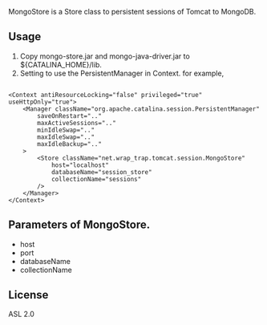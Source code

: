 MongoStore is a Store class to persistent sessions of Tomcat to MongoDB.

## Usage

1. Copy mongo-store.jar and mongo-java-driver.jar to ${CATALINA_HOME}/lib.
2. Setting to use the PersistentManager in Context. for example,
<pre><code>
&lt;Context antiResourceLocking="false" privileged="true" useHttpOnly="true"&gt;
    &lt;Manager className="org.apache.catalina.session.PersistentManager" 
		saveOnRestart=".." 
		maxActiveSessions=".." 
		minIdleSwap=".." 
		maxIdleSwap=".." 
		maxIdleBackup=".."
	&gt;
		&lt;Store className="net.wrap_trap.tomcat.session.MongoStore"
			host="localhost"
			databaseName="session_store"
			collectionName="sessions"
		/&gt;
    &lt;/Manager&gt; 
&lt;/Context&gt;
</code></pre>

## Parameters of MongoStore.

* host
* port
* databaseName
* collectionName

## License

ASL 2.0
